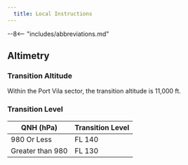 ```yaml
---
  title: Local Instructions
---
```


--8<-- "includes/abbreviations.md"

## Altimetry

### Transition Altitude 

Within the Port Vila sector, the transition altitude is 11,000 ft.

### Transition Level

| QNH (hPa)               | Transition Level |
| -------------------| ---------------- | 
| 980 Or Less | FL 140 | 
| Greater than 980 | FL 130 | 